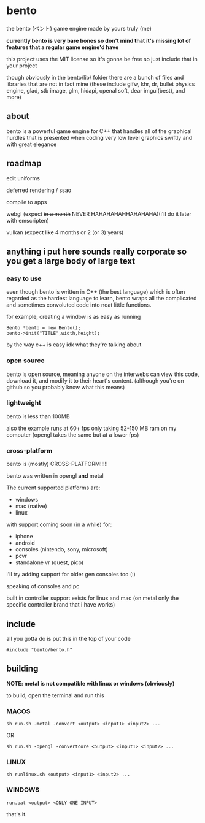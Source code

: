 # bento

the bento (ベント) game engine made by yours truly (me)

**currently bento is very bare bones so don't mind that it's missing lot of features that a regular game engine'd have**

this project uses the MIT license so it's gonna be free so just include that in your project

though obviously in the bento/lib/ folder there are a bunch of files and libraries that are not in fact mine (these include glfw, khr, dr, bullet physics engine, glad, stb image, glm, hidapi, openal soft, dear imgui(best), and more)

## about

bento is a powerful game engine for C++ that handles all of the graphical hurdles that is presented when coding very low level graphics swiftly and with great elegance

## roadmap

edit uniforms

deferred rendering / ssao

compile to apps

webgl (expect ~~in a month~~ NEVER HAHAHAHAHHAHAHAHA)(i'll do it later with emscripten)

vulkan (expect like 4 months or 2 (or 3) years)

## anything i put here sounds really corporate so you get a large body of large text

### easy to use

even though bento is written in C++ (the best language) which is often regarded as the hardest language to learn, bento wraps all the complicated and sometimes convoluted code into neat little functions.

for example, creating a window is as easy as running
```
Bento *bento = new Bento();
bento->init("TITLE",width,height);
```

by the way c++ is easy idk what they're talking about

### open source

bento is open source, meaning anyone on the interwebs can view this code, download it, and modify it to their heart's content. (although you're on github so you probably know what this means)

### lightweight

bento is less than 100MB

also the example runs at 60+ fps only taking 52-150 MB ram on my computer (opengl takes the same but at a lower fps)

### cross-platform

bento is (mostly) CROSS-PLATFORM!!!!!

bento was written in opengl **and** metal

The current supported platforms are:
- windows
- mac (native)
- linux

with support coming soon (in a while) for:
- iphone
- android
- consoles (nintendo, sony, microsoft)
- pcvr
- standalone vr (quest, pico)

i'll try adding support for older gen consoles too (:)


speaking of consoles and pc

built in controller support exists for linux and mac (on metal only the specific controller brand that i have works)

## include


all you gotta do is put this in the top of your code

```
#include "bento/bento.h"
```


## building

**NOTE: metal is not compatible with linux or windows (obviously)**

to build, open the terminal and run this

### MACOS

```
sh run.sh -metal -convert <output> <input1> <input2> ...
```
OR
```
sh run.sh -opengl -convertcore <output> <input1> <input2> ...
```

### LINUX


```
sh runlinux.sh <output> <input1> <input2> ...
```

### WINDOWS

```
run.bat <output> <ONLY ONE INPUT>
```

that's it.
